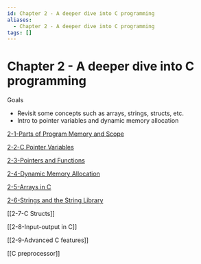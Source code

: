 ```yaml
---
id: Chapter 2 - A deeper dive into C programming
aliases:
  - Chapter 2 - A deeper dive into C programming
tags: []
---
```


# Chapter 2 - A deeper dive into C programming

Goals

- Revisit some concepts such as arrays, strings, structs, etc.
- Intro to pointer variables and dynamic memory allocation

[2-1-Parts of Program Memory and Scope](01-Areas/Computer/Dive_Into_Systems/notes/chapter2/2-1-Parts%20of%20Program%20Memory%20and%20Scope.md)

[2-2-C Pointer Variables](01-Areas/Computer/Dive_Into_Systems/notes/chapter2/2-2-C%20Pointer%20Variables.md)

[2-3-Pointers and Functions](01-Areas/Computer/Dive_Into_Systems/notes/chapter2/2-3-Pointers%20and%20Functions.md)

[2-4-Dynamic Memory Allocation](01-Areas/Computer/Dive_Into_Systems/notes/chapter2/2-4-Dynamic%20Memory%20Allocation.md)

[2-5-Arrays in C](01-Areas/Computer/Dive_Into_Systems/notes/chapter2/2-5-Arrays%20in%20C.md)

[2-6-Strings and the String Library](01-Areas/Computer/Dive_Into_Systems/notes/chapter2/2-6-Strings%20and%20the%20String%20Library.md)

[[2-7-C Structs]]

[[2-8-Input-output in C]]

[[2-9-Advanced C features]]

[[C preprocessor]]
